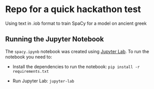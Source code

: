 # Repo for a quick hackathon test

Using text in .iob format to train SpaCy for a model on ancient greek

## Running the Jupyter Notebook

The `spacy.ipynb` notebook was created using [Jupyter Lab](https://jupyterlab.readthedocs.io/en/stable/). To run the notebook you need to:

- Install the dependencies to run the notebook: `pip install -r requirements.txt`

- Run Jupyter Lab: `jupyter-lab`
